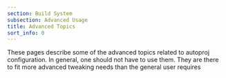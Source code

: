 ```yaml
---
section: Build System
subsection: Advanced Usage
title: Advanced Topics
sort_info: 0
---
```


These pages describe some of the advanced topics related to autoproj
configuration. In general, one should not have to use them. They are there to
fit more advanced tweaking needs than the general user requires
